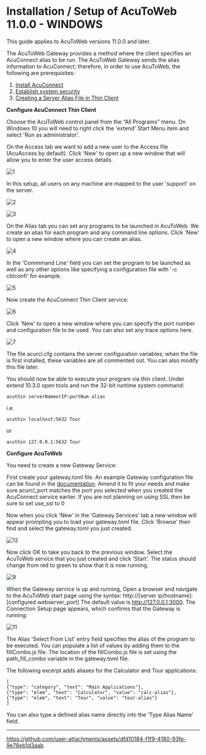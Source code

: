 # Installation / Setup of AcuToWeb 11.0.0 - WINDOWS

This guide applies to AcuToWeb versions 11.0.0 and later.  

The AcuToWeb Gateway provides a method where the client specifies an AcuConnect alias to be run. The AcuToWeb Gateway sends the alias information to AcuConnect; therefore, in order to use AcuToWeb, the following are prerequisites:

1.	[Install AcuConnect](https://docs.rocketsoftware.com/bundle/acuextendsuite_ug_1100/page/ddy1742856351216.html)
2.	[Establish system security](https://docs.rocketsoftware.com/bundle/acuextendsuite_ug_1100/page/xch1742856350489.html)
3.	[Creating a Server Alias File in Thin Client](https://docs.rocketsoftware.com/bundle/acuextendsuite_ug_1100/page/qme1742856350732.html)

**Configure AcuConnect Thin Client**

Choose the AcuToWeb control panel from the “All Programs” menu. On Windows 10 you will need to right click the 'extend' Start Menu item and select 'Run as administrator'.

On the Access tab we want to add a new user to the Access file (AcuAccess by default). Click 'New' to open up a new window that will allow you to enter the user access details.

![1](images/atw-w-1.png)

In this setup, all users on any machine are mapped to the user 'support' on the server.

![2](images/atw-w-2.png)

![3](images/atw-w-3.png)

On the Alias tab you can set any programs to be launched in AcuToWeb. We create an alias for each program and any command line options. Click 'New' to open a new window where you can create an alias.

![4](images/atw-w-4.png)

In the 'Commmand Line' field you can set the program to be launched as well as any other options like specifying a configuration file with '-c cblconfi' for example.

![5](images/atw-w-5.png)

Now create the AcuConnect Thin Client service:

![6](images/atw-w-6.png)

Click 'New' to open a new window where you can specify the port number and configuration file to be used. You can also set any trace options here.

![7](images/atw-w-7.png)

The file acurcl.cfg contains the server configuration variables; when the file is first installed, these variables are all commented out. You can also modify this file later.

You should now be able to execute your program via thin client. Under extend 10.3.0 open tools and run the 32-bit runtime system command:

```
acuthin serverNameorIP:portNum alias 
```

i.e.
```
acuthin localhost:5632 Tour
```
or
```
acuthin 127.0.0.1:5632 Tour
```

**Configure AcuToWeb**

You need to create a new Gateway Service:

First create your gateway.toml file. An example Gateway configuration file can be found in the [documentation](https://docs.rocketsoftware.com/bundle/acuextendsuite_ug_1100/page/rzw1742856391366.html). Amend it to fit your needs and make sure acurcl_port matches the port you selected when you created the AcuConnect service earlier. If you are not planning on using SSL then be sure to set use_ssl to 0

Now when you click 'New' in the 'Gateway Services' tab a new window will appear prompting you to load your gateway.toml file. Click 'Browse' then find and select the gateway.toml you just created.

![12](images/atw-w-12.png)

Now click OK to take you back to the previous window. Select the AcuToWeb service that you just created and click 'Start'. The status should change from red to green to show that it is now running.

![9](images/atw-w-9-1100.png)

When the Gateway service is up and running, Open a browser and navigate to the AcuToWeb start page using the syntax: http://[server ip/hostname]:[configured webserver_port] The default value is http://127.0.0.1:3000. The Connection Setup page appears, which confirms that the Gateway is running:

![11](images/atw-w-11-1100.png)

The Alias 'Select From List' entry field specifies the alias of the program to be executed. You can populate a list of values by adding them to the fillCombo.js file. The location of the fillCombo.js file is set using the path_fill_combo variable in the gateway.toml file.  

The following excerpt adds aliases for the Calculator and Tour applications:  

```
[
{"type": "category", "text": "Main Applications"},
{"type": "elem", "text": "Calculator", "value": "calc-alias"},
{"type": "elem", "text": "Tour", "value": "tour-alias"}
]
```

You can also type a defined alias name directly into the 'Type Alias Name' field.  

---

https://github.com/user-attachments/assets/dfd10184-f1f9-4180-93fe-9e78eb1d3aab
